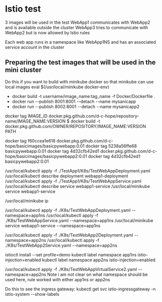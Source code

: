 # Istio test
3 images will be used in the test
WebApp1 communicates with WebApp2 and is available outside the cluster
WebApp3 tries to communicate with WebApp2 but is now allowed by Istio rules

Each web app runs in a namespace like WebApp1NS and has an associated service account in the cluster


## Preparing the test images that will be used in the mini cluster

Do this if you want to build with minikube docker so that minikube can use local images
eval $(/usr/local/minikube docker-env)

 * docker build -t username/image_name:tag_name -f Docker/Dockerfile . 
 * docker run --publish 8001:8001 --detach --name mysanicapp <image>
 * docker run --publish 8002:8001 --detach --name mysanicapp2 <image>

docker tag IMAGE_ID docker.pkg.github.com/d-c-hope/repository-name/IMAGE_NAME:VERSION
$ docker build -t docker.pkg.github.com/OWNER/REPOSITORY/IMAGE_NAME:VERSION PATH


docker tag f60ccea1e618 docker.pkg.github.com/d-c-hope/basicimages/basicpywebapp:0.01
docker tag 5238a56ffe68 basicpywebapp:0.01
docker tag 4d32cfb42ed1 docker.pkg.github.com/d-c-hope/basicimages/basicpywebapp2:0.01
docker tag 4d32cfb42ed1 basicpywebapp2:0.01

/usr/local/kubectl apply -f ./TestApp1/K8s/TestWebAppDeployment.yaml
/usr/local/kubectl describe deployment webapp1-deployment
/usr/local/kubectl apply -f ./TestApp1/K8s/TestWebAppService.yaml
/usr/local/kubectl describe service webapp1-service
/usr/local/minikube service webapp1-service

/usr/local/minikube ip

/usr/local/kubectl apply -f ./K8s/TestWebAppDeployment.yaml --namespace=app1ns
/usr/local/kubectl apply -f ./K8s/TestWebAppService.yaml --namespace=app1ns
/usr/local/minikube service webapp1-service --namespace=app1ns

/usr/local/kubectl apply -f ./K8s/TestWebApp2Deployment.yaml --namespace=app2ns
/usr/local/kubectl apply -f ./K8s/TestWebApp2Service.yaml --namespace=app2ns 


istioctl install --set profile=demo
kubectl label namespace app1ns istio-injection=enabled
kubectl label namespace app2ns istio-injection=enabled

/usr/local/kubectl apply -f ./K8s/TestWebAppVirtualService2.yaml --namespace=app2ns
Note i am not clear on what namespace should be used here, rule worked with either app1ns or app2ns

Do this to see the ingress gateway:
kubectl get svc istio-ingressgateway -n istio-system --show-labels